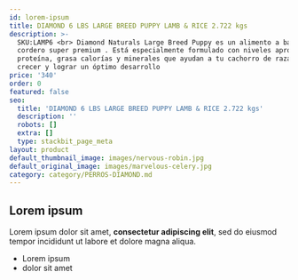 ```yaml
---
id: lorem-ipsum
title: DIAMOND 6 LBS LARGE BREED PUPPY LAMB & RICE 2.722 kgs
description: >-
  SKU:LAMP6 <br> Diamond Naturals Large Breed Puppy es un alimento a base de
  cordero super premium . Está especialmente formulado con niveles apropiados de
  proteína, grasa calorías y minerales que ayudan a tu cachorro de raza grande a
  crecer y lograr un óptimo desarrollo
price: '340'
order: 0
featured: false
seo:
  title: 'DIAMOND 6 LBS LARGE BREED PUPPY LAMB & RICE 2.722 kgs'
  description: ''
  robots: []
  extra: []
  type: stackbit_page_meta
layout: product
default_thumbnail_image: images/nervous-robin.jpg
default_original_image: images/marvelous-celery.jpg
category: category/PERROS-DIAMOND.md
---
```

## Lorem ipsum

Lorem ipsum dolor sit amet, **consectetur adipiscing elit**, sed do eiusmod tempor incididunt ut labore et dolore magna aliqua.

- Lorem ipsum
- dolor sit amet